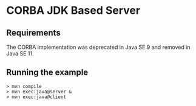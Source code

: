 # CORBA JDK Based Server

## Requirements

The CORBA implementation was deprecated in Java SE 9 and removed in Java SE 11.

## Running the example

```
> mvn compile
> mvn exec:java@server &
> mvn exec:java@client
```
